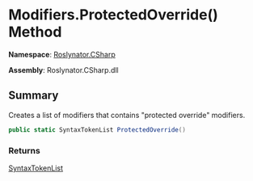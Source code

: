 # Modifiers\.ProtectedOverride\(\) Method

**Namespace**: [Roslynator.CSharp](../../README.md)

**Assembly**: Roslynator\.CSharp\.dll

## Summary

Creates a list of modifiers that contains "protected override" modifiers\.

```csharp
public static SyntaxTokenList ProtectedOverride()
```

### Returns

[SyntaxTokenList](https://docs.microsoft.com/en-us/dotnet/api/microsoft.codeanalysis.syntaxtokenlist)

